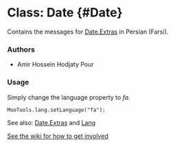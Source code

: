 Class: Date {#Date}
=====================================

Contains the messages for [Date.Extras][] in Persian (Farsi).

### Authors

* Amir Hossein Hodjaty Pour

### Usage

Simply change the language property to *fa*.

	MooTools.lang.setLanguage("fa");

See also: [Date.Extras][] and [Lang][]

[See the wiki for how to get involved](http://wiki.github.com/mootools/mootools-more)

[Lang]: http://www.mootools.net/docs/more/Core/Lang 
[Date.Extras]: http://www.mootools.net/docs/more/Native/Date.Extras